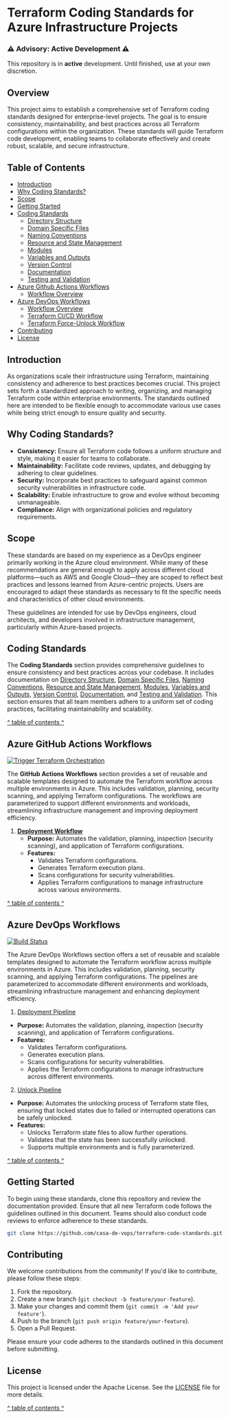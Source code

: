 # Terraform Coding Standards for Azure Infrastructure Projects

### ⚠️ **Advisory: Active Development** ⚠️

This repository is in **active** development. Until finished, use at your own discretion.

## Overview

This project aims to establish a comprehensive set of Terraform coding standards designed for enterprise-level projects. The goal is to ensure consistency, maintainability, and best practices across all Terraform configurations within the organization. These standards will guide Terraform code development, enabling teams to collaborate effectively and create robust, scalable, and secure infrastructure.

## Table of Contents

- [Introduction](#introduction)
- [Why Coding Standards?](#why-coding-standards)
- [Scope](#scope)
- [Getting Started](#getting-started)
- [Coding Standards](#coding-standards)
  - [Directory Structure](./docs/directory_structure.md)
  - [Domain Specific Files](./docs/domain_specific_files.md)
  - [Naming Conventions](./docs/naming_conventions.md#naming-conventions)
  - [Resource and State Management](./docs/resource_and_state_management.md)
  - [Modules](./docs/module.md)
  - [Variables and Outputs](./docs/variables_and_outputs.md)
  - [Version Control](./docs/version_control.md)
  - [Documentation](./docs/documentation.md)
  - [Testing and Validation](./docs/testing_and_validation.md)
- [Azure Github Actions Workflows](#azure-github-actions-workflows)
  - [Workflow Overview](./.github/workflows/README.md)
- [Azure DevOps Workflows](#azure-devops-workflows)
  - [Workflow Overview](./.azuredevops/README.md)
  - [Terraform CI/CD Workflow](./.azuredevops/docs/DEPLOY.md)
  - [Terraform Force-Unlock Workflow](.azuredevops/docs/UNLOCK.md)
- [Contributing](#contributing)
- [License](#license)

## Introduction

As organizations scale their infrastructure using Terraform, maintaining consistency and adherence to best practices becomes crucial. This project sets forth a standardized approach to writing, organizing, and managing Terraform code within enterprise environments. The standards outlined here are intended to be flexible enough to accommodate various use cases while being strict enough to ensure quality and security.

## Why Coding Standards?

- **Consistency:** Ensure all Terraform code follows a uniform structure and style, making it easier for teams to collaborate.
- **Maintainability:** Facilitate code reviews, updates, and debugging by adhering to clear guidelines.
- **Security:** Incorporate best practices to safeguard against common security vulnerabilities in infrastructure code.
- **Scalability:** Enable infrastructure to grow and evolve without becoming unmanageable.
- **Compliance:** Align with organizational policies and regulatory requirements.

## Scope

These standards are based on my experience as a DevOps engineer primarily working in the Azure cloud environment. While many of these recommendations are general enough to apply across different cloud platforms—such as AWS and Google Cloud—they are scoped to reflect best practices and lessons learned from Azure-centric projects. Users are encouraged to adapt these standards as necessary to fit the specific needs and characteristics of other cloud environments.

These guidelines are intended for use by DevOps engineers, cloud architects, and developers involved in infrastructure management, particularly within Azure-based projects.

## Coding Standards

The **Coding Standards** section provides comprehensive guidelines to ensure consistency and best practices across your codebase. It includes documentation on [Directory Structure](./docs/directory_structure.md), [Domain Specific Files](./docs/domain_specific_files.md), [Naming Conventions](./docs/naming_conventions.md#naming-conventions), [Resource and State Management](./docs/resource_and_state_management.md), [Modules](./docs/module.md), [Variables and Outputs](./docs/variables_and_outputs.md), [Version Control](./docs/version_control.md), [Documentation](./docs/documentation.md), and [Testing and Validation](./docs/testing_and_validation.md). This section ensures that all team members adhere to a uniform set of coding practices, facilitating maintainability and scalability.

[^ table of contents ^](#table-of-contents)

## Azure GitHub Actions Workflows
[![Trigger Terraform Orchestration](https://github.com/casa-de-vops/terraform-code-standards/actions/workflows/trigger.yml/badge.svg)](https://github.com/casa-de-vops/terraform-code-standards/actions/workflows/trigger.yml)

The **GitHub Actions Workflows** section provides a set of reusable and scalable templates designed to automate the Terraform workflow across multiple environments in Azure. This includes validation, planning, security scanning, and applying Terraform configurations. The workflows are parameterized to support different environments and workloads, streamlining infrastructure management and improving deployment efficiency.

1. **[Deployment Workflow](./.github/workflows/README.md)**
   - **Purpose:** Automates the validation, planning, inspection (security scanning), and application of Terraform configurations.
   - **Features:**
     - Validates Terraform configurations.
     - Generates Terraform execution plans.
     - Scans configurations for security vulnerabilities.
     - Applies Terraform configurations to manage infrastructure across various environments.

[^ table of contents ^](#table-of-contents)

## Azure DevOps Workflows
[![Build Status](https://dev.azure.com/casa-de-vops/Terraform-Standards/_apis/build/status%2Fterraform-code-standards?repoName=terraform-code-standards&branchName=main)](https://dev.azure.com/casa-de-vops/Terraform-Standards/_build/latest?definitionId=529&repoName=terraform-code-standards&branchName=main)

The Azure DevOps Workflows section offers a set of reusable and scalable templates designed to automate the Terraform workflow across multiple environments in Azure. This includes validation, planning, security scanning, and applying Terraform configurations. The pipelines are parameterized to accommodate different environments and workloads, streamlining infrastructure management and enhancing deployment efficiency.

 1. [Deployment Pipeline](./.azuredevops/docs/DEPLOY.md)
   - **Purpose:** Automates the validation, planning, inspection (security scanning), and application of Terraform configurations.
   - **Features:**
     - Validates Terraform configurations.
     - Generates execution plans.
     - Scans configurations for security vulnerabilities.
     - Applies the Terraform configurations to manage infrastructure across different environments.

 2. [Unlock Pipeline](./.azuredevops/docs/UNLOCK.md)
   - **Purpose:** Automates the unlocking process of Terraform state files, ensuring that locked states due to failed or interrupted operations can be safely unlocked.
   - **Features:**
     - Unlocks Terraform state files to allow further operations.
     - Validates that the state has been successfully unlocked.
     - Supports multiple environments and is fully parameterized.

[^ table of contents ^](#table-of-contents)

## Getting Started

To begin using these standards, clone this repository and review the documentation provided. Ensure that all new Terraform code follows the guidelines outlined in this document. Teams should also conduct code reviews to enforce adherence to these standards.

```bash
git clone https://github.com/casa-de-vops/terraform-code-standards.git
```

## Contributing

We welcome contributions from the community! If you'd like to contribute, please follow these steps:

1. Fork the repository.
2. Create a new branch (`git checkout -b feature/your-feature`).
3. Make your changes and commit them (`git commit -m 'Add your feature'`).
4. Push to the branch (`git push origin feature/your-feature`).
5. Open a Pull Request.

Please ensure your code adheres to the standards outlined in this document before submitting.

## License

This project is licensed under the Apache License. See the [LICENSE](LICENSE) file for more details.

[^ table of contents ^](#table-of-contents)

